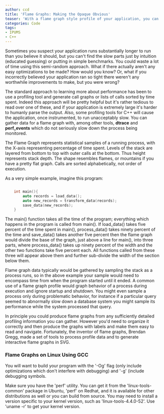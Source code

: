 ```yaml
---
author: ccd
title: 'Flame Graphs: Making the Opaque Obvious'
teaser: 'With a flame graph style profile of your application, you can spot poor  performance hotspots even at a glance'
categories: Code
tags:
- IPUMS
- C++
---
```


Sometimes you suspect   your application runs substantially longer to run than you believe it should, but you can't find the slow parts just by intuition (educated guessing) or putting in simple benchmarks. You could waste a lot of time using this semi-random approach. What if there actually aren't any easy optimizations to be made? How would you know? Or, what if you incorrectly believed your application ran so tight there weren't any worthwhile improvements to make, but you were wrong?

The standard approach to learning more about performance has been to use a profiling tool and generate call graphs or lists of calls sorted by time spent. Indeed this approach will be pretty helpful but it's rather tedious to read over one of these, and if your application is extremely large it's harder to humanly parse the output. Also, some profiling tools for C++ will cause the application, once instrumented, to run unacceptably slow.  You can gather data for a flame graph with, among other tools, __dtrace__ and __perf_events__ which do not seriously slow down the process being monitored.

The  Flame Graph represents statistical samples of a running process, with the X-axis representing percentage of time spent. Levels of the stack are layered from bottom to top with outer calls at the bottom. Thus height represents stack depth. The shape resembles flames, or mountains if you have a pretty flat graph.  Calls are sorted alphabetically, not order of execution. 

As a very simple example, imagine this program:

```c++

	int main(){
		auto records = load_data();
		auto new_records = transform_data(records);
		save_data(new_records);				
	}
```

The main() function takes all the time of the program; everything which happens in the program is called from main(). If load_data() takes five percent of the time spent in main(), process_data() takes ninety percent of the time and save_data() takes another five percent then the flame graph would divide the base of the graph, just above a line for main(), into three parts, where process_data() takes up ninety percent of the width and the other two functions take five percent each. All functions called from these three will appear above them and further sub-divide the width of the section below them.

Flame graph data typically would be gathered by sampling the stack as a process runs, so in the above example your sample would need to encompass time from when the program started until it ended. A common use of a flame graph profile would graph behavior of a process during execution and ignore startup and shutdown. You might even sample a process only during problematic behavior, for instance if a particular query seemed to abnormally slow down a database system you might sample its performance   while the system processed that query.

In principle you could produce flame graphs from any sufficiently detailed profiling information you can gather. However you'd need to organize it correctly and then produce the graphs with labels and make them easy to read and navigate. Fortunately, the inventor of flame graphs, Brendan Gregg, made a set of tools to process profile data and to generate interactive flame graphs in SVG.


### Flame Graphs on Linux Using GCC

You will want to build your program with the '-Og' flag (only include optimizations which don't interfere with debugging)  and '-g' (include debugging symbols. 

Make sure you have the 'perf' utility. You can get it from the 'linux-tools-common' package in Ubuntu, 'perf' on Redhat, and it is available for other distributions as well or you can build from source. You may need to install a version specific to your kernel version, such as 'linux-tools-4.4.0-52'. Use 'uname -r' to get your kernel version.



